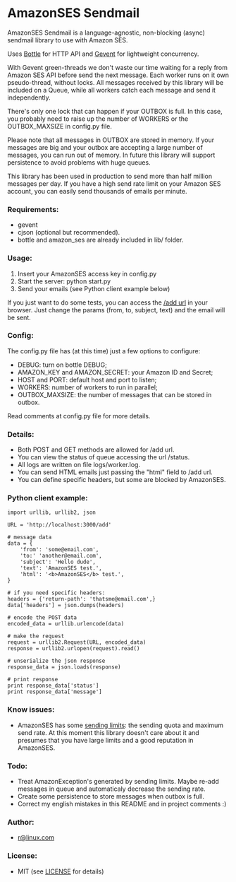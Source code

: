# AmazonSES Sendmail

AmazonSES Sendmail is a language-agnostic, non-blocking (async) sendmail library to use with Amazon SES.

Uses [Bottle](http://bottlepy.org) for HTTP API and [Gevent](http://www.gevent.org/) for lightweight concurrency.

With Gevent green-threads we don't waste our time waiting for a reply from Amazon SES API before send the next message. Each worker runs on it own pseudo-thread, without locks. All messages received by this library will be included on a Queue, while all workers catch each message and send it independently.

There's only one lock that can happen if your OUTBOX is full. In this case, you probably need to raise up the number of WORKERS or the OUTBOX_MAXSIZE in config.py file.

Please note that all messages in OUTBOX are stored in memory. If your messages are big and your outbox are accepting a large number of messages, you can run out of memory. In future this library will support persistence to avoid problems with huge queues.

This library has been used in production to send more than half million messages per day. If you have a high send rate limit on your Amazon SES account, you can easily send thousands of emails per minute.


### Requirements:

* gevent
* cjson (optional but recommended).
* bottle and amazon_ses are already included in lib/ folder.


### Usage:

1. Insert your AmazonSES access key in config.py
2. Start the server:  python start.py
3. Send your emails (see Python client example below)

If you just want to do some tests, you can access the [/add url](http://localhost:3000/add/?from=your@email.com&to=another@email.com&subject=subject&text=message+text
) in your browser. Just change the params (from, to, subject, text) and the email will be sent.


### Config:

The config.py file has (at this time) just a few options to configure:

* DEBUG: turn on bottle DEBUG;
* AMAZON_KEY and AMAZON_SECRET: your Amazon ID and Secret;
* HOST and PORT: default host and port to listen;
* WORKERS: number of workers to run in parallel;
* OUTBOX_MAXSIZE: the number of messages that can be stored in outbox.

Read comments at config.py file for more details.


### Details:

* Both POST and GET methods are allowed for /add url.
* You can view the status of queue accessing the url /status.
* All logs are written on file logs/worker.log.
* You can send HTML emails just passing the "html" field to /add url.
* You can define specific headers, but some are blocked by AmazonSES.


### Python client example:

    import urllib, urllib2, json

    URL = 'http://localhost:3000/add'

    # message data
    data = {
        'from': 'some@email.com',
        'to:' 'another@email.com',
        'subject': 'Hello dude',
        'text': 'AmazonSES test.',
        'html': '<b>AmazonSES</b> test.',
    }

    # if you need specific headers:
    headers = {'return-path': 'thatsme@email.com',}
    data['headers'] = json.dumps(headers)

    # encode the POST data
    encoded_data = urllib.urlencode(data)

    # make the request
    request = urllib2.Request(URL, encoded_data)
    response = urllib2.urlopen(request).read()

    # unserialize the json response
    response_data = json.loads(response)

    # print response
    print response_data['status']
    print response_data['message']


### Know issues:

* AmazonSES has some [sending limits](http://aws.amazon.com/ses/#details): the sending quota and maximum send rate. At this moment this library doesn't care about it and presumes that you have large limits and a good reputation in AmazonSES.



### Todo:

* Treat AmazonException's generated by sending limits. Maybe re-add messages in queue and automaticaly decrease the sending rate.
* Create some persistence to store messages when outbox is full.
* Correct my english mistakes in this README and in project comments :)



### Author:

* r@linux.com


### License:

* MIT (see [LICENSE](https://github.com/robss/AmazonSES-Sendmail/blob/master/LICENSE) for details)

